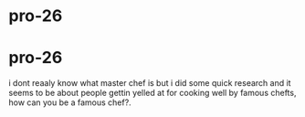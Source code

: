# pro-26
# pro-26
i dont reaaly know what master chef is but i did some quick research and it seems to be 
about people gettin yelled at for cooking well by famous chefts, how can you be a famous 
chef?.